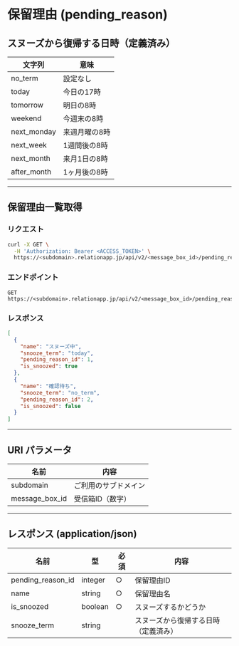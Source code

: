 # 保留理由 (pending_reason)

## スヌーズから復帰する日時（定義済み）

| 文字列        | 意味                  |
|--------------|----------------------|
| no_term      | 設定なし              |
| today        | 今日の17時            |
| tomorrow     | 明日の8時             |
| weekend      | 今週末の8時           |
| next_monday  | 来週月曜の8時         |
| next_week    | 1週間後の8時          |
| next_month   | 来月1日の8時          |
| after_month  | 1ヶ月後の8時         |

---

## 保留理由一覧取得

### リクエスト

```bash
curl -X GET \
  -H 'Authorization: Bearer <ACCESS_TOKEN>' \
  https://<subdomain>.relationapp.jp/api/v2/<message_box_id>/pending_reasons
```

### エンドポイント

```
GET https://<subdomain>.relationapp.jp/api/v2/<message_box_id>/pending_reasons
```

### レスポンス

```json
[
  {
    "name": "スヌーズ中",
    "snooze_term": "today",
    "pending_reason_id": 1,
    "is_snoozed": true
  },
  {
    "name": "確認待ち",
    "snooze_term": "no_term",
    "pending_reason_id": 2,
    "is_snoozed": false
  }
]
```

---

## URI パラメータ

| 名前          | 内容                 |
|--------------|----------------------|
| subdomain    | ご利用のサブドメイン  |
| message_box_id | 受信箱ID（数字）    |

---

## レスポンス (application/json)

| 名前               | 型       | 必須 | 内容                          |
|------------------|--------|----|-----------------------------|
| pending_reason_id | integer | ○  | 保留理由ID                    |
| name            | string  | ○  | 保留理由名                     |
| is_snoozed      | boolean | ○  | スヌーズするかどうか           |
| snooze_term     | string  |    | スヌーズから復帰する日時（定義済み） |

